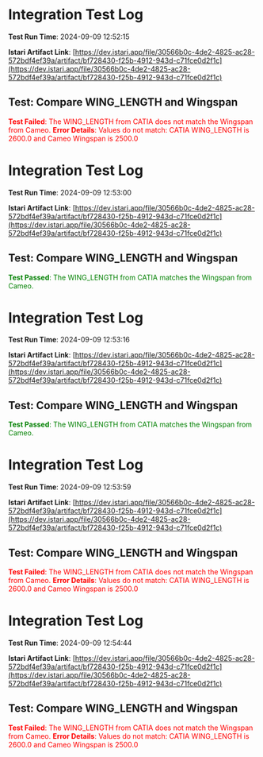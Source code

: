# Integration Test Log

**Test Run Time**: 2024-09-09 12:52:15

**Istari Artifact Link**: [https://dev.istari.app/file/30566b0c-4de2-4825-ac28-572bdf4ef39a/artifact/bf728430-f25b-4912-943d-c71fce0d2f1c](https://dev.istari.app/file/30566b0c-4de2-4825-ac28-572bdf4ef39a/artifact/bf728430-f25b-4912-943d-c71fce0d2f1c)

## Test: Compare WING_LENGTH and Wingspan

<span style='color: red;'>**Test Failed**: The WING_LENGTH from CATIA does not match the Wingspan from Cameo.</span>
<span style='color: red;'>**Error Details**: Values do not match: CATIA WING_LENGTH is 2600.0 and Cameo Wingspan is 2500.0</span>

# Integration Test Log

**Test Run Time**: 2024-09-09 12:53:00

**Istari Artifact Link**: [https://dev.istari.app/file/30566b0c-4de2-4825-ac28-572bdf4ef39a/artifact/bf728430-f25b-4912-943d-c71fce0d2f1c](https://dev.istari.app/file/30566b0c-4de2-4825-ac28-572bdf4ef39a/artifact/bf728430-f25b-4912-943d-c71fce0d2f1c)

## Test: Compare WING_LENGTH and Wingspan

<span style='color: green;'>**Test Passed**: The WING_LENGTH from CATIA matches the Wingspan from Cameo.</span>

# Integration Test Log

**Test Run Time**: 2024-09-09 12:53:16

**Istari Artifact Link**: [https://dev.istari.app/file/30566b0c-4de2-4825-ac28-572bdf4ef39a/artifact/bf728430-f25b-4912-943d-c71fce0d2f1c](https://dev.istari.app/file/30566b0c-4de2-4825-ac28-572bdf4ef39a/artifact/bf728430-f25b-4912-943d-c71fce0d2f1c)

## Test: Compare WING_LENGTH and Wingspan

<span style='color: green;'>**Test Passed**: The WING_LENGTH from CATIA matches the Wingspan from Cameo.</span>

# Integration Test Log

**Test Run Time**: 2024-09-09 12:53:59

**Istari Artifact Link**: [https://dev.istari.app/file/30566b0c-4de2-4825-ac28-572bdf4ef39a/artifact/bf728430-f25b-4912-943d-c71fce0d2f1c](https://dev.istari.app/file/30566b0c-4de2-4825-ac28-572bdf4ef39a/artifact/bf728430-f25b-4912-943d-c71fce0d2f1c)

## Test: Compare WING_LENGTH and Wingspan

<span style='color: red;'>**Test Failed**: The WING_LENGTH from CATIA does not match the Wingspan from Cameo.</span>
<span style='color: red;'>**Error Details**: Values do not match: CATIA WING_LENGTH is 2600.0 and Cameo Wingspan is 2500.0</span>

# Integration Test Log

**Test Run Time**: 2024-09-09 12:54:44

**Istari Artifact Link**: [https://dev.istari.app/file/30566b0c-4de2-4825-ac28-572bdf4ef39a/artifact/bf728430-f25b-4912-943d-c71fce0d2f1c](https://dev.istari.app/file/30566b0c-4de2-4825-ac28-572bdf4ef39a/artifact/bf728430-f25b-4912-943d-c71fce0d2f1c)

## Test: Compare WING_LENGTH and Wingspan

<span style='color: red;'>**Test Failed**: The WING_LENGTH from CATIA does not match the Wingspan from Cameo.</span>
<span style='color: red;'>**Error Details**: Values do not match: CATIA WING_LENGTH is 2600.0 and Cameo Wingspan is 2500.0</span>

